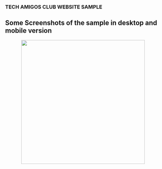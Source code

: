 ### TECH AMIGOS CLUB WEBSITE SAMPLE


## Some Screenshots of the sample in desktop and mobile version
<div align="center">
    <img src="/img/Screenshot(81).png" width="400px"</img> 
</div>

